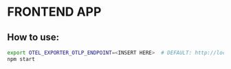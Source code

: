 # FRONTEND APP
## How to use:
```bash
export OTEL_EXPORTER_OTLP_ENDPOINT=<INSERT HERE>  # DEFAULT: http://localhost:4317
npm start
```